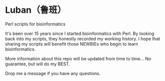 # Luban（鲁班）
Perl scripts for bioinformatics

It's been over 15 years since I started bioinformatics with Perl. By looking back into my scripts, they honestly recorded my working history. I hope that sharing my scripts will benefit those NEWBIEs who begin to learn bioinformatics.

More information about this repo will be updated from time to time... No guarantee, but will do my BEST.

Drop me a message if you have any questions.
